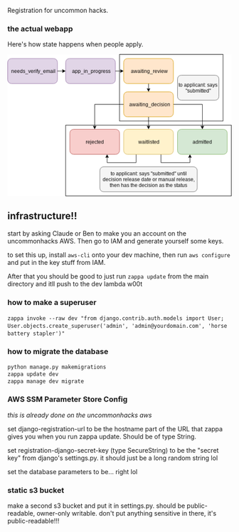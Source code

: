 Registration for uncommon hacks.

### the actual webapp

Here's how state happens when people apply.

![alt text](applicant-state.png)

## infrastructure!!

start by asking Claude or Ben to make you an account on the uncommonhacks AWS. Then go to IAM and generate yourself some keys.

to set this up, install `aws-cli` onto your dev machine, then run `aws configure` and put in the key stuff from IAM.

After that you should be good to just run `zappa update` from the main directory and itll push to the dev lambda w00t

### how to make a superuser

`zappa invoke --raw dev "from django.contrib.auth.models import User; User.objects.create_superuser('admin', 'admin@yourdomain.com', 'horse battery stapler')"`

### how to migrate the database

```
python manage.py makemigrations
zappa update dev
zappa manage dev migrate
```

### AWS SSM Parameter Store Config

*this is already done on the uncommonhacks aws*

set django-registration-url to be the hostname part of the URL that zappa gives you when you run zappa update. Should be of type String.

set registration-django-secret-key (type SecureString) to be the "secret key" from django's settings.py. it should just be a long random string lol

set the database parameters to be... right lol

### static s3 bucket

make a second s3 bucket and put it in settings.py. should be public-readable, owner-only writable. don't put anything sensitive in there, it's public-readable!!!
